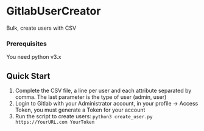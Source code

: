 # GitlabUserCreator
Bulk, create users with CSV
<br>
### Prerequisites
You need python v3.x
<br>
## Quick Start
1. Complete the CSV file, a line per user and each attribute separated by comma. The last parameter is the type of user (admin, user)
2. Login to Gitlab with your Administrator account, in your profile -> Access Token, you must generate a Token for your account
3. Run the script to create users: ```python3 create_user.py https://YourURL.com YourToken```
